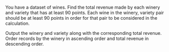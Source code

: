 You have a dataset of wines. Find the total revenue made by each winery and variety that has at least 90 points. Each wine in the winery, variety pair should be at least 90 points in order for that pair to be considered in the calculation.

Output the winery and variety along with the corresponding total revenue. Order records by the winery in ascending order and total revenue in descending order.
